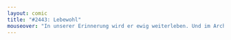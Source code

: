 ```yaml
---
layout: comic
title: "#2443: Lebewohl"
mouseover: "In unserer Erinnerung wird er ewig weiterleben. Und im Archiv."
---
```

